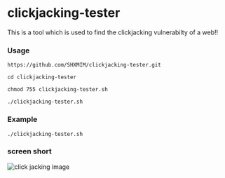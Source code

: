 # clickjacking-tester

This is a tool which is used to find the clickjacking vulnerabilty of a web!!

### Usage

```
https://github.com/SHXMIM/clickjacking-tester.git
```
```
cd clickjacking-tester
```
```
chmod 755 clickjacking-tester.sh
```
```
./clickjacking-tester.sh
``` 
### Example

```
./clickjacking-tester.sh
```
### screen short
![click jacking image](clickjacking-infographic.svg)
